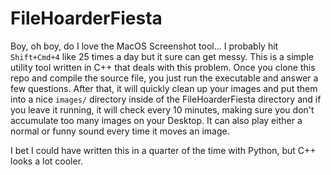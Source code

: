 # FileHoarderFiesta 

Boy, oh boy, do I love the MacOS Screenshot tool... I probably hit `Shift+Cmd+4` like 25 times a day but it sure can get messy. This is a simple utility tool written in C++ that deals with this problem. Once you clone this repo and compile the source file, you just run the executable and answer a few questions. After that, it will quickly clean up your images and put them into a nice `images/` directory inside of the FileHoarderFiesta directory and if you leave it running, it will check every 10 minutes, making sure you don't accumulate too many images on your Desktop. It can also play either a normal or funny sound every time it moves an image.

I bet I could have written this in a quarter of the time with Python, but C++ looks a lot cooler.
